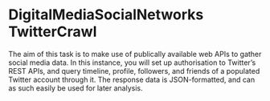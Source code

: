 # DigitalMediaSocialNetworks TwitterCrawl
 
The aim of this task is to make use of publically available web APIs to gather social media data. In this instance, you will set up authorisation to Twitter’s REST APIs, and query timeline, profile, followers, and friends of a populated Twitter account through it. The response data is JSON-formatted, and can as such easily be used for later analysis.
